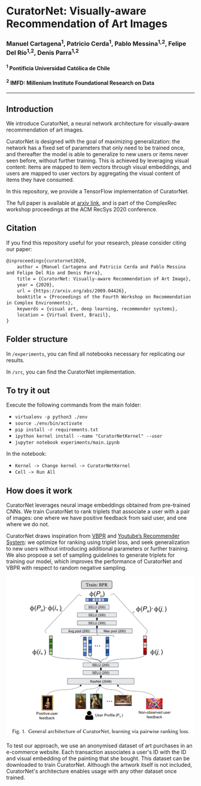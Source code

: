 # CuratorNet: Visually-aware Recommendation of Art Images

### Manuel Cartagena<sup>1</sup>, Patricio Cerda<sup>1</sup>, Pablo Messina<sup>1,2</sup>, Felipe Del Río<sup>1,2</sup>, Denis Parra<sup>1,2</sup>

#### <sup>1</sup> Pontificia Universidad Católica de Chile
#### <sup>2</sup> IMFD: Millenium Institute Foundational Research on Data

___
## Introduction

We introduce CuratorNet, a neural network architecture for visually-aware recommendation of art images.

CuratorNet is designed with the goal of maximizing generalization: the network has a fixed set of parameters that only need to be trained once, and thereafter the model is able to generalize to new users or items never seen before, without further training. This is achieved by leveraging visual content: items are mapped to item vectors through visual embeddings, and users are mapped to user vectors by aggregating the visual content of items they have consumed.

In this repository, we provide a TensorFlow implementation of CuratorNet.

The full paper is available at [arxiv link](https://arxiv.org/abs/2009.04426), and is part of the ComplexRec workshop proceedings at the ACM RecSys 2020 conference.

## Citation

If you find this repository useful for your research, please consider citing our paper: 
```
@inproceedings{curatornet2020,
    author = {Manuel Cartagena and Patricio Cerda and Pablo Messina and Felipe Del Río and Denis Parra},
    title = {CuratorNet: Visually-aware Recommendation of Art Image},
    year = {2020},
    url = {https://arxiv.org/abs/2009.04426},
    booktitle = {Proceedings of the Fourth Workshop on Recommendation in Complex Environments},
    keywords = {visual art, deep learning, recommender systems},
    location = {Virtual Event, Brazil},
}
```


## Folder structure

In `/experiments`, you can find all notebooks necessary for replicating our results.

In `/src`, you can find the CuratorNet implementation.

## To try it out
Execute the following commands from the main folder:
- `virtualenv -p python3 ./env`
- `source ./env/bin/activate`
- `pip install -r requirements.txt`
- `ipython kernel install --name "CuratorNetKernel" --user`
- `jupyter notebook experiments/main.ipynb`

In the notebook:
- `Kernel -> Change kernel -> CuratorNetKernel`
- `Cell -> Run All`

## How does it work

CuratorNet leverages neural image embeddings obtained from pre-trained CNNs. We train CuratorNet to rank triplets that associate a user with a pair of images: one where we have positive feedback from said user, and one where we do not. 

CuratorNet draws inspiration from [VBPR](https://arxiv.org/abs/1510.01784) and [Youtube’s Recommender System](https://static.googleusercontent.com/media/research.google.com/es//pubs/archive/45530.pdf): we optimize for ranking using triplet loss, and seek generalization to new users without introducing additional parameters or further training. We also propose a set of sampling guidelines to generate triplets for training our model, which improves the performance of CuratorNet and VBPR with respect to random negative sampling.

![](CuratorNet.png)


To test our approach, we use an anonymised dataset of art purchases in an e-commerce website. Each transaction associates a user's ID with the ID and visual embedding of the painting that she bought. This dataset can be downloaded to train CuratorNet. Although the artwork itself is not included, CuratorNet's architecture enables usage with any other dataset once trained.
